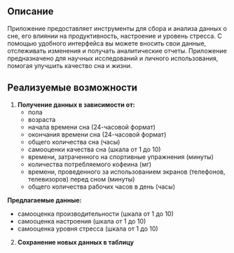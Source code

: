 ## Описание

Приложение предоставляет инструменты для сбора и анализа данных о сне, его влиянии на продуктивность, настроение и уровень стресса. С помощью удобного интерфейса вы можете вносить свои данные, отслеживать изменения и получать аналитические отчеты. Приложение предназначено для научных исследований и личного использования, помогая улучшить качество сна и жизни.

## Реализуемые возможности

1. **Получение данных в зависимости от:**
   - пола
   - возраста
   - начала времени сна (24-часовой формат)
   - окончания времени сна (24-часовой формат)
   - общего количества сна (часы)
   - самооценки качества сна (шкала от 1 до 10)
   - времени, затраченного на спортивные упражнения (минуты)
   - количества потребляемого кофеина (мг)
   - времени, проведенного за использованием экранов (телефонов, телевизоров) перед сном (минуты)
   - общего количества рабочих часов в день (часы)

  **Предлагаемые данные:**
   - самооценка производительности (шкала от 1 до 10)
   - самооценка настроения (шкала от 1 до 10)
   - самооценка уровня стресса (шкала от 1 до 10)

2. **Сохранение новых данных в таблицу**